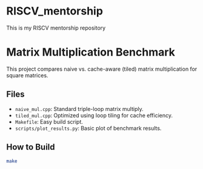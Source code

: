 # RISCV_mentorship
This is my RISCV mentorship repository

# Matrix Multiplication Benchmark

This project compares naive vs. cache-aware (tiled) matrix multiplication for square matrices.

## Files
- `naive_mul.cpp`: Standard triple-loop matrix multiply.
- `tiled_mul.cpp`: Optimized using loop tiling for cache efficiency.
- `Makefile`: Easy build script.
- `scripts/plot_results.py`: Basic plot of benchmark results.

## How to Build
```bash
make

